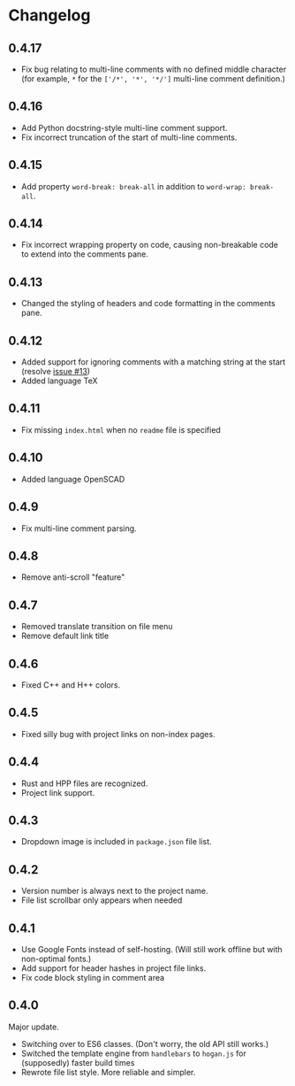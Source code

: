 # Changelog

## 0.4.17

* Fix bug relating to multi-line comments with no defined middle
  character (for example, `*` for the `['/*', '*', '*/']` multi-line comment
  definition.)

## 0.4.16

* Add Python docstring-style multi-line comment support.
* Fix incorrect truncation of the start of multi-line comments.

## 0.4.15

* Add property `word-break: break-all` in addition to `word-wrap: break-all`.

## 0.4.14

* Fix incorrect wrapping property on code, causing non-breakable code to extend into the comments pane.

## 0.4.13

* Changed the styling of headers and code formatting in the comments pane.

## 0.4.12

* Added support for ignoring comments with a matching string at the
  start (resolve [issue #13](https://github.com/zlsa/indoc/issues/13))
* Added language TeX

## 0.4.11

* Fix missing `index.html` when no `readme` file is specified

## 0.4.10

* Added language OpenSCAD

## 0.4.9

* Fix multi-line comment parsing.

## 0.4.8

* Remove anti-scroll "feature"

## 0.4.7

* Removed translate transition on file menu
* Remove default link title

## 0.4.6

* Fixed C++ and H++ colors.

## 0.4.5

* Fixed silly bug with project links on non-index pages.

## 0.4.4

* Rust and HPP files are recognized.
* Project link support.

## 0.4.3

* Dropdown image is included in `package.json` file list.

## 0.4.2

* Version number is always next to the project name.
* File list scrollbar only appears when needed

## 0.4.1

* Use Google Fonts instead of self-hosting. (Will still work offline but with non-optimal fonts.)
* Add support for header hashes in project file links.
* Fix code block styling in comment area

## 0.4.0

Major update.

* Switching over to ES6 classes. (Don't worry, the old API still works.)
* Switched the template engine from `handlebars` to `hogan.js` for (supposedly) faster build times
* Rewrote file list style. More reliable and simpler.
